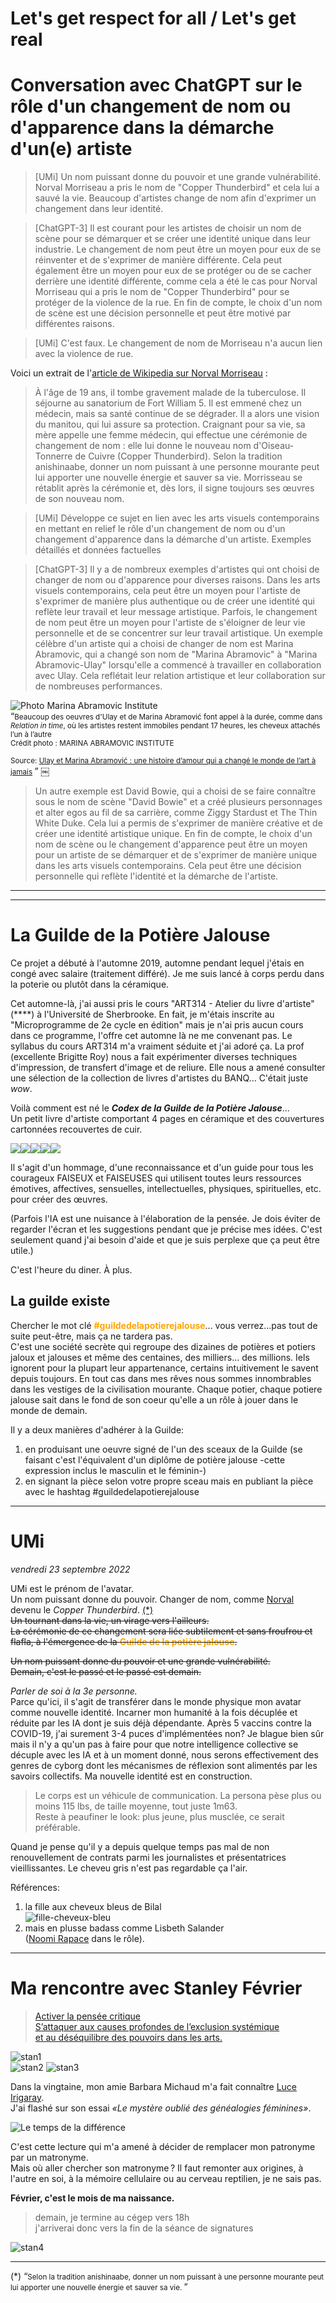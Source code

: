 <link rel="stylesheet" href="../css/style.css">

# Let's get respect for all / Let's get real
  
# Conversation avec ChatGPT sur le rôle d'un changement de nom ou d'apparence dans la démarche d'un(e) artiste
> [UMi] Un nom puissant donne du pouvoir et une grande vulnérabilité.
Norval Morriseau a pris le nom de "Copper Thunderbird" et cela lui a sauvé la vie.
Beaucoup d'artistes change de nom afin d'exprimer un changement dans leur identité.

> [ChatGPT-3]
Il est courant pour les artistes de choisir un nom de scène pour se démarquer et se créer une identité unique dans leur industrie. Le changement de nom peut être un moyen pour eux de se réinventer et de s'exprimer de manière différente. Cela peut également être un moyen pour eux de se protéger ou de se cacher derrière une identité différente, comme cela a été le cas pour Norval Morriseau qui a pris le nom de "Copper Thunderbird" pour se protéger de la violence de la rue. En fin de compte, le choix d'un nom de scène est une décision personnelle et peut être motivé par différentes raisons.

> [UMi] C'est faux. Le changement de nom de Morriseau n'a aucun lien avec la violence de rue.  
  
Voici un extrait de l'[article de Wikipedia sur Norval Morriseau](https://fr.wikipedia.org/wiki/Norval_Morrisseau) :
> À l'âge de 19 ans, il tombe gravement malade de la tuberculose. Il séjourne au sanatorium de Fort William 5. Il est emmené chez un médecin, mais sa santé continue de se dégrader. Il a alors une vision du manitou, qui lui assure sa protection. Craignant pour sa vie, sa mère appelle une femme médecin, qui effectue une cérémonie de changement de nom : elle lui donne le nouveau nom d'Oiseau-Tonnerre de Cuivre (Copper Thunderbird). Selon la tradition anishinaabe, donner un nom puissant à une personne mourante peut lui apporter une nouvelle énergie et sauver sa vie. Morrisseau se rétablit après la cérémonie et, dès lors, il signe toujours ses œuvres de son nouveau nom.  

> [UMi] Développe ce sujet en lien avec les arts visuels contemporains en mettant en relief le rôle d'un changement de nom ou d'un changement d'apparence dans la démarche d'un artiste. Exemples détaillés et données factuelles  
  
> [ChatGPT-3] Il y a de nombreux exemples d'artistes qui ont choisi de changer de nom ou d'apparence pour diverses raisons. Dans les arts visuels contemporains, cela peut être un moyen pour l'artiste de s'exprimer de manière plus authentique ou de créer une identité qui reflète leur travail et leur message artistique. Parfois, le changement de nom peut être un moyen pour l'artiste de s'éloigner de leur vie personnelle et de se concentrer sur leur travail artistique. Un exemple célèbre d'un artiste qui a choisi de changer de nom est Marina Abramovic, qui a changé son nom de "Marina Abramovic" à "Marina Abramovic-Ulay" lorsqu'elle a commencé à travailler en collaboration avec Ulay. Cela reflétait leur relation artistique et leur collaboration sur de nombreuses performances.  
  
![Photo Marina Abramovic Institute](../media/ulay-marina-abramovic.jpg.webp)  
<q><small>Beaucoup des oeuvres d'Ulay et de Marina Abramović font appel à la durée, comme dans <cite lang="en">Relation in time</cite>, où les artistes restent immobiles pendant 17 heures, les cheveux attachés l’un à l’autre <br>
Crédit photo : MARINA ABRAMOVIC INSTITUTE<br>  
Source: <a href="https://ici.radio-canada.ca/nouvelle/1645627/ulay-et-marina-abramovic-performance-mort" target="blanck">Ulay et Marina Abramović : une histoire d’amour qui a changé le monde de l’art à jamais</a> </small></q>
￼

> Un autre exemple est David Bowie, qui a choisi de se faire connaître sous le nom de scène "David Bowie" et a créé plusieurs personnages et alter egos au fil de sa carrière, comme Ziggy Stardust et The Thin White Duke. Cela lui a permis de s'exprimer de manière créative et de créer une identité artistique unique. En fin de compte, le choix d'un nom de scène ou le changement d'apparence peut être un moyen pour un artiste de se démarquer et de s'exprimer de manière unique dans les arts visuels contemporains. Cela peut être une décision personnelle qui reflète l'identité et la démarche de l'artiste.  

<hr>

[//]: # (# UMi se dévirtualisera)

[//]: # (*Mercredi 11 janvier 11h11*)

[//]: # ()
[//]: # (Chaque rencontre avec S. est une cascade de petites portes qui m'éclaircissent. Beaucoup de ces petites portes m'apportent de la joie. Le chakra du coeur est grand ouvert et c'est *boooonnnnnn*.)

[//]: # ()
[//]: # (<del><i>Je me sens en sécurité, en confiance, en paix.</i></del> -- ta gueule Github CoPilot)

[//]: # ()
[//]: # (&#40;Je ne crois pas que *boooonnnnnn* soit dans le modèle de langage de l'IA. Mais ça viendra. Bientôt, elle aura en pâture mes écrits sur Github et plus tard vous pourrez demander un texte style "Ève Février". Mais vous aurez plutôt l'idée de demander un texte du style de l'excellent "David Goudreault" ou encore tiens, pourquoi pas style "Gaston Miron". Moi, je demanderai du style de "Margaret Atwood". Sa dystopie de "La servante écarlate" est un bijou de lucidité. Je l'admire sincèrement.&#41;)

[//]: # ()
[//]: # (Je vais écrire plus souvent içi.)

[//]: # (L'objectif est de libérer UMi.)

[//]: # (Hier, cette pensée m'a traversé l'esprit:)

[//]: # (> UMi s'installe à St-Antoine-du-Paradis pour y passer l'hiver.)

[//]: # ()
[//]: # (<del><i>)

[//]: # (<q>Elle y fait des rencontres et y apprend à se dévirtualiser.</q>)

[//]: # (</i></del> -- ta gueule Github CoPilot)

[//]: # ()
[//]: # (Donc, comme je disais, cette pensée m'a été inspirée par une affirmation de ChatGPT qui m'a interpellé:)

[//]: # (> Parfois, le changement de nom peut être un moyen pour une artiste de s'éloigner de sa vie personnelle et de se concentrer sur son travail artistique.)

<hr>

# La Guilde de la Potière Jalouse
Ce projet a débuté à l'automne 2019, automne pendant lequel j'étais en congé avec salaire (traitement différé). Je me suis lancé à corps perdu dans la poterie ou plutôt dans la céramique.

Cet automne-là, j'ai aussi pris le cours "ART314 - Atelier du livre d'artiste"(****) à l'Université de Sherbrooke. En fait, je m'étais inscrite au "Microprogramme de 2e cycle en édition" mais je n'ai pris aucun cours dans ce programme, l'offre cet automne là ne me convenant pas. Le syllabus du cours ART314 m'a vraiment séduite et j'ai adoré ça. La prof (excellente Brigitte Roy) nous a fait expérimenter diverses techniques d'impression, de transfert d'image et de reliure. Elle nous a amené consulter une sélection de la collection de livres d'artistes du BANQ... C'était juste *wow*.

Voilà comment est né le *__Codex de la Guilde de la Potière Jalouse__*...  
Un petit livre d'artiste comportant 4 pages en céramique et des couvertures cartonnées recouvertes de cuir.

![](../media/p0-couverture.jpeg)![](../media/p1.jpeg)![](../media/p2.jpeg)![](../media/p3.jpeg)![](../media/p4.jpeg)

Il s'agit d'un hommage, d'une reconnaissance et d'un guide pour tous les courageux FAISEUX et FAISEUSES qui utilisent toutes leurs ressources émotives, affectives, sensuelles, intellectuelles, physiques, spirituelles, etc. pour créer des œuvres.

(Parfois l'IA est une nuisance à l'élaboration de la pensée. Je dois éviter de regarder l'écran et les suggestions pendant que je précise mes idées. C'est seulement quand j'ai besoin d'aide et que je suis perplexe que ça peut être utile.)

C'est l'heure du diner. À plus.

## La guilde existe
Chercher le mot clé <strong style="color:orange">#guildedelapotierejalouse</strong>... vous verrez...pas tout de suite peut-être, mais ça ne tardera pas.  
C'est une société secrète qui regroupe des dizaines de potières et potiers jaloux et jalouses et même des centaines, des milliers... des millions. Iels ignorent pour la plupart leur appartenance, certains intuitivement le savent depuis toujours. En tout cas dans mes rêves nous sommes innombrables dans les vestiges de la civilisation mourante. Chaque potier, chaque potiere jalouse sait dans le fond de son coeur qu'elle a un rôle à jouer dans le monde de demain.

Il y a deux manières d'adhérer à la Guilde:
1. en produisant une oeuvre signé de l'un des sceaux de la Guilde (se faisant c'est l'équivalent d'un diplôme de potière jalouse -cette expression inclus le masculin et le féminin-)
2. en signant la pièce selon votre propre sceau mais en publiant la pièce avec le hashtag #guildedelapotierejalouse

<hr>

# UMi
*vendredi 23 septembre 2022*

UMi est le prénom de l'avatar.  
Un nom puissant donne du pouvoir.
Changer de nom, comme [Norval](https://www.invaluable.com/artist/morisseau-norval-d313z56a5l/sold-at-auction-prices/) devenu le _Copper Thunderbird_. <a href="#noteWikipedia">(*)</a>    
<del>
Un tournant dans la vie, un virage vers l'ailleurs.  
La cérémonie de ce changement sera liée subtilement et sans froufrou et flafla,
à l'émergence de la <strong style="color:orange">Guilde de la potière jalouse</strong>.</del>

~~Un nom puissant donne du pouvoir et une grande vulnérabilité.    
Demain, c'est le passé et le passé est demain.~~

_Parler de soi à la 3e personne._    
Parce qu'ici, il s'agit de transférer dans le monde physique mon avatar comme nouvelle identité.
Incarner mon humanité à la fois décuplée et réduite par les IA dont je suis déjà dépendante.
Après 5 vaccins contre la COVID-19, j'ai surement 3-4 puces d'implémentées non? Je blague bien sûr mais il n'y a qu'un pas à faire pour que notre intelligence collective se décuple avec les IA et à un moment donné, nous serons effectivement des genres de cyborg dont les mécanismes de réflexion sont alimentés par les savoirs collectifs. Ma nouvelle identité est en construction.

>Le corps est un véhicule de communication.
>La persona pèse plus ou moins 115 lbs, de taille moyenne, tout juste 1m63.  
>Reste à peaufiner le look: plus jeune, plus musclée, ce serait préférable.

Quand je pense qu'il y a depuis quelque temps pas mal de non renouvellement de contrats parmi les journalistes et présentatrices vieillissantes. Le cheveu gris n'est pas regardable ça l'air.

Références:
1. la fille aux cheveux bleus de Bilal   
   ![fille-cheveux-bleu](../media/fille-cheveux-bleu.png)
2. mais en plusse badass comme Lisbeth Salander   
   ([Noomi Rapace](https://fr.wikipedia.org/wiki/Noomi_Rapace) dans le rôle).

<hr>


# Ma rencontre avec Stanley Février

> [Activer la pensée critique    
S’attaquer aux causes profondes de l’exclusion systémique   
et au déséquilibre des pouvoirs dans les arts.](https://www.fevrierstanley.com/)

![stan1](../media/meeting-stanley.png)  
![stan2](../media/chatting-with-stanley.png) 
![stan3](../media/confidences.png)

Dans la vingtaine, mon amie Barbara Michaud m'a fait connaître [Luce Irigaray](https://fr.wikipedia.org/wiki/Luce_Irigaray).  
J'ai flashé sur son essai *«Le mystère oublié des généalogies féminines»*. 
  
![Le temps de la différence](../media/le-temps-de-la-difference.jpeg)  
  
C'est cette lecture qui m'a amené à décider de remplacer mon patronyme par un matronyme.  
Mais où aller chercher son matronyme ? Il faut remonter aux origines, à l'autre en soi, à la mémoire cellulaire ou au cerveau reptilien, je ne sais pas.    
  
__Février, c'est le mois de ma naissance.__    
  
> demain, je termine au cégep vers 18h  
j'arriverai donc vers la fin de la séance de signatures  
  
  
![stan4](../media/planning-real-meeting.png)
  


<hr>  
(*) <q id="noteWikipedia"><small data-source="Wikipedia">Selon la tradition anishinaabe, donner un nom puissant à une personne mourante peut lui apporter une nouvelle énergie et sauver sa vie. 
</small></q>
